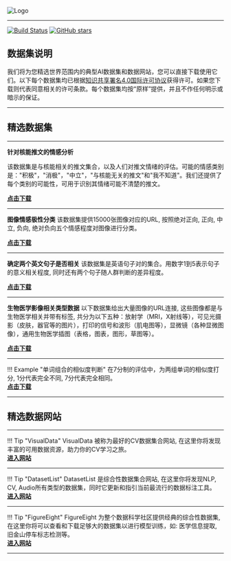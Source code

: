 
![Logo](http://www.tisv.cn/img/logo.png)

--------------------------------------------------------------------------------


[![Build Status](https://ci.pytorch.org/jenkins/job/pytorch-master/badge/icon)](http://www.tisv.cn/) [![GitHub stars](http://www.tisv.cn/img/givemeastar.png)](https://github.com/AITutorials/)


## 数据集说明

我们将为您精选世界范围内的典型AI数据集和数据网站，您可以直接下载使用它们。以下每个数据集均已根据[知识共享署名4.0国际许可协议](http://creativecommons.org/licenses/by/4.0/)获得许可。如果您下载则代表同意相关的许可条款。每个数据集均按“原样”提供，并且不作任何明示或暗示的保证。

---


## 精选数据集

---

**针对核能推文的情感分析**

该数据集是与核能相关的推文集合，以及人们对推文情绪的评估。可能的情感类别是："积极"，"消极"，"中立"，"与核能无关的推文"和"我不知道"。我们还提供了每个类别的可能性，可用于识别其情绪可能不清楚的推文。   

**[点击下载](https://d1p17r2m4rzlbo.cloudfront.net/wp-content/uploads/2016/03/1377191648_sentiment_nuclear_power.csv)**

---

**图像情感极性分类**
该数据集提供15000张图像对应的URL, 按照绝对正向, 正向, 中立, 负向, 绝对负向五个情感程度对图像进行分类。

**[点击下载](https://d1p17r2m4rzlbo.cloudfront.net/wp-content/uploads/2016/03/image-Sentiment-polarity-DFE.csv)** 

---

**确定两个英文句子是否相关**
该数据集是英语句子对的集合。用数字1到5表示句子的意义相关程度, 同时还有两个句子随人群判断的差异程度。  

**[点击下载](https://d1p17r2m4rzlbo.cloudfront.net/wp-content/uploads/2016/03/1377882923_sentence_pairs.csv)**

---

**生物医学影像相关类型数据**
以下数据集给出大量图像的URL连接, 这些图像都是与生物医学相关并带有标签, 共分为以下五种：放射学（MRI，X射线等），可见光摄影（皮肤，器官等的图片），打印的信号和波形（肌电图等），显微镜（各种显微图像），通用生物医学插图（表格，图表，图形，草图等）。	

**[点击下载](https://d1p17r2m4rzlbo.cloudfront.net/wp-content/uploads/2016/03/DFE-Biomedical-Images.csv)**



---

!!! Example "单词组合的相似度判断"
    在7分制的评估中，为两组单词的相似度打分, 1分代表完全不同, 7分代表完全相同。	
    **[点击下载](https://d1p17r2m4rzlbo.cloudfront.net/wp-content/uploads/2016/03/1377883875_similar_word_combinations-1.csv)**

---

## 精选数据网站

---

!!! Tip "VisualData"
    VisualData 被称为最好的CV数据集合网站, 在这里你将发现丰富的可用数据资源，助力你的CV学习之旅。			
    **[进入网站](https://www.visualdata.io/)**

---

!!! Tip "DatasetList"
    DatasetList 是综合性数据集合网站, 在这里你将发现NLP, CV, Audio所有类型的数据集，同时它更新和指引当前最流行的数据标注工具。		
    **[进入网站](https://www.datasetlist.com/)**

---

!!! Tip "FigureEight"
    FigureEight 为整个数据科学社区提供经典的综合性数据集, 在这里你将可以查看和下载足够大的数据集以进行模型训练，如: 医学信息提取, 旧金山停车标志检测等。		
    **[进入网站](https://www.figure-eight.com/datasets/)**

---
